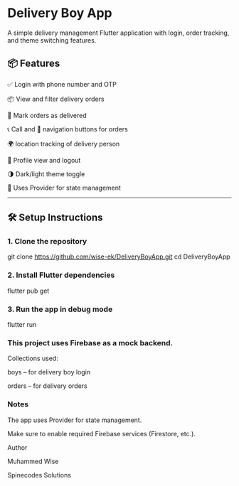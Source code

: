 # Delivery Boy App

A simple delivery management Flutter application with login, order tracking, and theme switching features.

## 📦 Features

✅ Login with phone number and OTP

📦 View and filter delivery orders

📍 Mark orders as delivered

📞 Call and 🧭 navigation buttons for orders

🌍 location tracking of delivery person

👤 Profile view and logout

🌗 Dark/light theme toggle

🧠 Uses Provider for state management

---

## 🛠️ Setup Instructions

### 1. **Clone the repository**

git clone https://github.com/wise-ek/DeliveryBoyApp.git
cd DeliveryBoyApp

### 2. **Install Flutter dependencies**

flutter pub get

### 3. **Run the app in debug mode**
flutter run

### This project uses Firebase as a mock backend.

Collections used:

boys – for delivery boy login

orders – for delivery orders

### Notes
The app uses Provider for state management.

Make sure to enable required Firebase services (Firestore, etc.).


 Author


Muhammed Wise

Spinecodes Solutions
